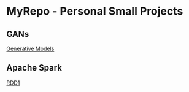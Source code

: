 # MyRepo - Personal Small Projects

## GANs
[Generative Models](https://github.com/YueWangpl/MyRepo/tree/master/GAN)

## Apache Spark
[RDD1](https://dataplatform.cloud.ibm.com/analytics/notebooks/v2/39faeb96-ed24-4eb5-8f08-b08ef1f250a7/view?access_token=924a54467b8fe36c9d6389b17f8419161f442f3097aa7367f75e6f536e2eb362)  
